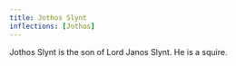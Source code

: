 ```yaml
---
title: Jothos Slynt
inflections: [Jothos]
---
```


Jothos Slynt is the son of Lord Janos Slynt. He is a squire.


